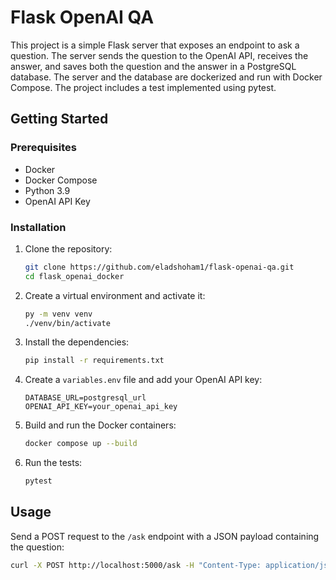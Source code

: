 # Flask OpenAI QA

This project is a simple Flask server that exposes an endpoint to ask a question. The server sends the question to the OpenAI API, receives the answer, and saves both the question and the answer in a PostgreSQL database. The server and the database are dockerized and run with Docker Compose. The project includes a test implemented using pytest.

## Getting Started

### Prerequisites

- Docker
- Docker Compose
- Python 3.9
- OpenAI API Key

### Installation

1. Clone the repository:

   ```bash
   git clone https://github.com/eladshoham1/flask-openai-qa.git
   cd flask_openai_docker
   ```

2. Create a virtual environment and activate it:

   ```bash
   py -m venv venv
   ./venv/bin/activate
   ```

3. Install the dependencies:

   ```bash
   pip install -r requirements.txt
   ```

4. Create a `variables.env` file and add your OpenAI API key:

   ```env
   DATABASE_URL=postgresql_url
   OPENAI_API_KEY=your_openai_api_key
   ```

5. Build and run the Docker containers:

   ```bash
   docker compose up --build
   ```

6. Run the tests:

   ```bash
   pytest
   ```

## Usage

Send a POST request to the `/ask` endpoint with a JSON payload containing the question:

```bash
curl -X POST http://localhost:5000/ask -H "Content-Type: application/json" -d '{"question": "What is the capital of France?"}'
```
